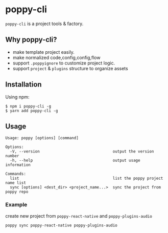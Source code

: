 # poppy-cli

`poppy-cli` is a project tools & factory.

## Why poppy-cli?

+ make template project easily.
+ make normalized code,config,config,flow
+ support `.poppyignore` to customize project logic.
+ support `project` & `plugins` structure to organize assets

## Installation

Using npm:
```shell
$ npm i poppy-cli -g
$ yarn add poppy-cli -g
```

## Usage

```shell
Usage: poppy [options] [command]

Options:
  -V, --version                                output the version number
  -h, --help                                   output usage information

Commands:
  list                                         list the poppy project name list
  sync [options] <dest_dir> <project_name...>  sync the project from poppy repo
```

### Example

create new project from `poppy-react-native` and `poppy-plugins-audio`

```shell
poppy sync poppy-react-native poppy-plugins-audio
```


